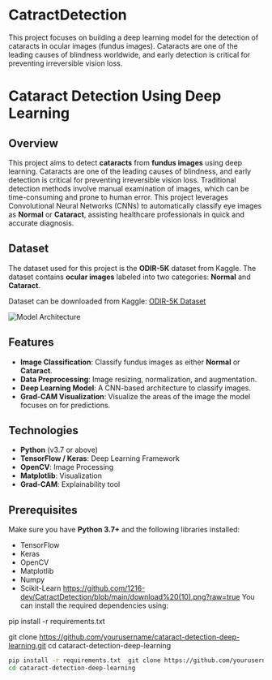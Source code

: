 # CatractDetection
This project focuses on building a deep learning model for the detection of cataracts in ocular images (fundus images). Cataracts are one of the leading causes of blindness worldwide, and early detection is critical for preventing irreversible vision loss. 


# Cataract Detection Using Deep Learning

## Overview
This project aims to detect **cataracts** from **fundus images** using deep learning. Cataracts are one of the leading causes of blindness, and early detection is critical for preventing irreversible vision loss. Traditional detection methods involve manual examination of images, which can be time-consuming and prone to human error. This project leverages Convolutional Neural Networks (CNNs) to automatically classify eye images as **Normal** or **Cataract**, assisting healthcare professionals in quick and accurate diagnosis.

## Dataset
The dataset used for this project is the **ODIR-5K** dataset from Kaggle. The dataset contains **ocular images** labeled into two categories: **Normal** and **Cataract**.

Dataset can be downloaded from Kaggle:
[ODIR-5K Dataset](https://www.kaggle.com/datasets)

![Model Architecture]([https://github.com/1216-dev/CatractDetection/blob/main/download%20(10).png])
## Features
- **Image Classification**: Classify fundus images as either **Normal** or **Cataract**.
- **Data Preprocessing**: Image resizing, normalization, and augmentation.
- **Deep Learning Model**: A CNN-based architecture to classify images.
- **Grad-CAM Visualization**: Visualize the areas of the image the model focuses on for predictions.

## Technologies
- **Python** (v3.7 or above)
- **TensorFlow / Keras**: Deep Learning Framework
- **OpenCV**: Image Processing
- **Matplotlib**: Visualization
- **Grad-CAM**: Explainability tool

## Prerequisites
Make sure you have **Python 3.7+** and the following libraries installed:

- TensorFlow
- Keras
- OpenCV
- Matplotlib
- Numpy
- Scikit-Learn
https://github.com/1216-dev/CatractDetection/blob/main/download%20(10).png?raw=true
You can install the required dependencies using:

pip install -r requirements.txt

git clone https://github.com/yourusername/cataract-detection-deep-learning.git
cd cataract-detection-deep-learning

```bash
pip install -r requirements.txt  git clone https://github.com/yourusername/cataract-detection-deep-learning.git
cd cataract-detection-deep-learning

